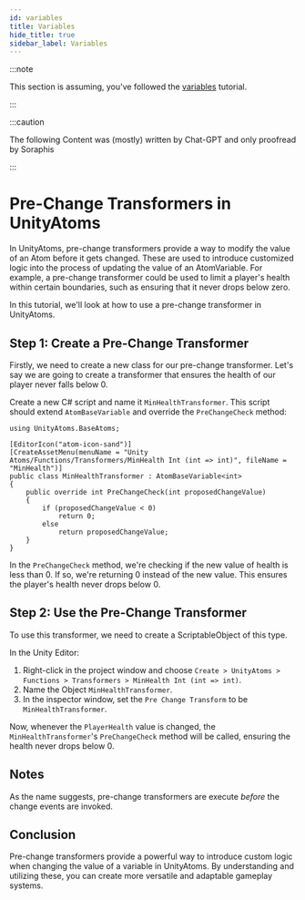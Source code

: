```yaml
---
id: variables
title: Variables
hide_title: true
sidebar_label: Variables
---
```


:::note

This section is assuming, you've followed the [variables](variables.md) tutorial.

:::

:::caution

The following Content was (mostly) written by Chat-GPT and only proofread by Soraphis

:::

# Pre-Change Transformers in UnityAtoms

In UnityAtoms, pre-change transformers provide a way to modify the value of an Atom before it gets changed. These are used to introduce customized logic into the process of updating the value of an AtomVariable. For example, a pre-change transformer could be used to limit a player's health within certain boundaries, such as ensuring that it never drops below zero.

In this tutorial, we'll look at how to use a pre-change transformer in UnityAtoms.

## Step 1: Create a Pre-Change Transformer

Firstly, we need to create a new class for our pre-change transformer. Let's say we are going to create a transformer that ensures the health of our player never falls below 0. 

Create a new C# script and name it `MinHealthTransformer`. This script should extend `AtomBaseVariable` and override the `PreChangeCheck` method:

```
using UnityAtoms.BaseAtoms;

[EditorIcon("atom-icon-sand")]
[CreateAssetMenu(menuName = "Unity Atoms/Functions/Transformers/MinHealth Int (int => int)", fileName = "MinHealth")]
public class MinHealthTransformer : AtomBaseVariable<int>
{
    public override int PreChangeCheck(int proposedChangeValue)
    {
        if (proposedChangeValue < 0)
            return 0;
        else
            return proposedChangeValue;
    }
}
```

In the `PreChangeCheck` method, we're checking if the new value of health is less than 0. If so, we're returning 0 instead of the new value. This ensures the player's health never drops below 0.

## Step 2: Use the Pre-Change Transformer

To use this transformer, we need to create a ScriptableObject of this type. 

In the Unity Editor:

1. Right-click in the project window and choose `Create > UnityAtoms > Functions > Transformers > MinHealth Int (int => int)`.
2. Name the Object `MinHealthTransformer`.
3. In the inspector window, set the `Pre Change Transform` to be `MinHealthTransformer`.

Now, whenever the `PlayerHealth` value is changed, the `MinHealthTransformer`'s `PreChangeCheck` method will be called, ensuring the health never drops below 0.


## Notes

As the name suggests, pre-change transformers are execute _before_ the change events are invoked.

## Conclusion

Pre-change transformers provide a powerful way to introduce custom logic when changing the value of a variable in UnityAtoms. By understanding and utilizing these, you can create more versatile and adaptable gameplay systems.
